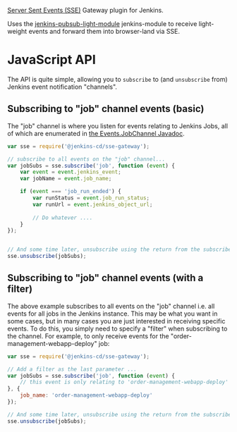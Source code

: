 [Server Sent Events (SSE)](https://html.spec.whatwg.org/multipage/comms.html#server-sent-events) Gateway plugin for Jenkins.

Uses the [jenkins-pubsub-light-module] jenkins-module to receive light-weight events and forward them into browser-land via SSE.

# JavaScript API

The API is quite simple, allowing you to `subscribe` to (and `unsubscribe` from) Jenkins event
notification "channels".

## Subscribing to "job" channel events (basic)

The "job" channel is where you listen for events relating to Jenkins Jobs, all of which are enumerated in
 [the Events.JobChannel Javadoc](http://tfennelly.github.io/jenkins-pubsub-light-module/org/jenkins/pubsub/Events.JobChannel.html).

```javascript
var sse = require('@jenkins-cd/sse-gateway');

// subscribe to all events on the "job" channel...
var jobSubs = sse.subscribe('job', function (event) {
    var event = event.jenkins_event;
    var jobName = event.job_name;

    if (event === 'job_run_ended') {
        var runStatus = event.job_run_status;
        var runUrl = event.jenkins_object_url;
        
        // Do whatever ....
    }    
});


// And some time later, unsubscribe using the return from the subscribe...
sse.unsubscribe(jobSubs);
```

## Subscribing to "job" channel events (with a filter)

The above example subscribes to all events on the "job" channel i.e. all events for all jobs in the 
Jenkins instance. This may be what you want in some cases, but in many cases you are just interested in
 receiving specific events. To do this, you simply need to specify a "filter" when subscribing
 to the channel. For example, to only receive events for the "order-management-webapp-deploy" job:
 
```javascript
var sse = require('@jenkins-cd/sse-gateway');

// Add a filter as the last parameter ...
var jobSubs = sse.subscribe('job', function (event) {
    // this event is only relating to 'order-management-webapp-deploy' ...
}, {
    job_name: 'order-management-webapp-deploy'
});

// And some time later, unsubscribe using the return from the subscribe...
sse.unsubscribe(jobSubs);
```

[jenkins-pubsub-light-module]: https://github.com/tfennelly/jenkins-pubsub-light-module